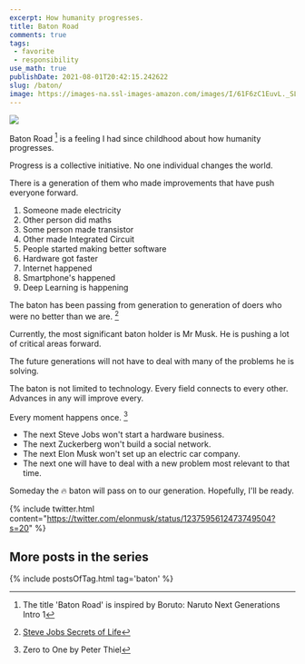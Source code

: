 ```yaml
---
excerpt: How humanity progresses.
title: Baton Road
comments: true
tags:
 - favorite
 - responsibility
use_math: true
publishDate: 2021-08-01T20:42:15.242622
slug: /baton/
image: https://images-na.ssl-images-amazon.com/images/I/61F6zC1EuvL._SL1024_.jpg
---
```


![](https://images-na.ssl-images-amazon.com/images/I/61F6zC1EuvL._SL1024_.jpg)

Baton Road [^2] is a feeling I had since childhood about how humanity progresses.

Progress is a collective initiative. No one individual changes the world.

There is a generation of them who made improvements that have push everyone forward.

1. Someone made electricity
2. Other person did maths
3. Some person made transistor
4. Other made Integrated Circuit
5. People started making better software
6. Hardware got faster
7. Internet happened
8. Smartphone's happened
9. Deep Learning is happening

The baton has been passing from generation to generation of doers who were no better than we are. [^3]

Currently, the most significant baton holder is Mr Musk. He is pushing a lot of critical areas forward.

The future generations will not have to deal with many of the problems he is solving.

The baton is not limited to technology. Every field connects to every other. Advances in any will improve every.

Every moment happens once. [^1]
- The next Steve Jobs won't start a hardware business.
- The next Zuckerberg won't build a social network.
- The next Elon Musk won't set up an electric car company.
- The next one will have to deal with a new problem most relevant to that time.

Someday the 🔥 baton will pass on to our generation. Hopefully, I'll be ready.

{% include twitter.html content="https://twitter.com/elonmusk/status/1237595612473749504?s=20" %}

[^1]: Zero to One by Peter Thiel
[^2]: The title 'Baton Road' is inspired by Boruto: Naruto Next Generations Intro 1
[^3]: [Steve Jobs Secrets of Life](https://www.youtube.com/watch?v=kYfNvmF0Bqw)

## More posts in the series

{% include postsOfTag.html tag='baton' %}